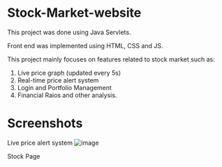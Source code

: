 # Stock-Market-website
This project was done using Java Servlets.

Front end was implemented using HTML, CSS and JS.

This project mainly focuses on features related to stock market such as:
  1. Live price graph (updated every 5s)
  2. Real-time price alert system
  3. Login and Portfolio Management
  4. Financial Raios and other analysis.
  
# Screenshots

Live price alert system
![image](https://user-images.githubusercontent.com/65544944/188154175-044c36ea-6f41-49ed-99d9-e514cbbe38f5.png)

Stock Page

